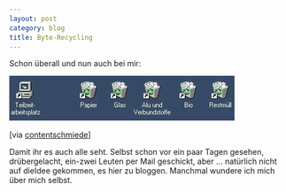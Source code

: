 ```yaml
---
layout: post
category: blog
title: Byte-Recycling
---
```


Schon überall und nun auch bei mir:

![oeko-arbeitsplatz.gif](/images-blog/oeko-arbeitsplatz.gif)

[via [contentschmiede](http://www.contentschmiede.de/weblog.php?itemid=504)]

Damit ihr es auch alle seht. Selbst schon vor ein paar Tagen gesehen, drübergelacht, ein-zwei Leuten per Mail geschickt, aber ... natürlich nicht auf dieIdee gekommen, es hier zu bloggen. Manchmal wundere ich mich über mich selbst.

